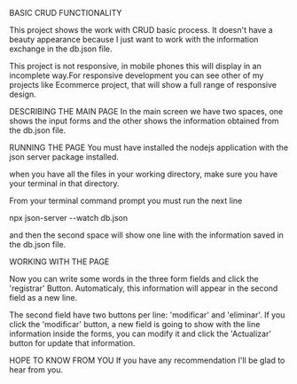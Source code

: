 BASIC CRUD FUNCTIONALITY

This project shows the work with CRUD basic process. It doesn't have a beauty appearance because I just want to work with the information exchange in the db.json file.

This project is not responsive, in mobile phones this will display in an incomplete way.For responsive development you can see other of my projects like Ecommerce project, that will show a full range of responsive design.


DESCRIBING THE MAIN PAGE
In the main screen we have two spaces, one shows the input forms and the other shows the information obtained from the db.json file.


RUNNING THE PAGE
You must have installed the nodejs application with the json server package installed. 

when you have all the files in your working directory, make sure you have your terminal in that directory.

From your terminal command prompt you must run the next line

npx json-server --watch db.json

and then the second space will show one line with the information saved in the db.json file.

WORKING WITH THE PAGE

Now you can write some words in the three form fields and click the 'registrar' Button.
Automaticaly, this information will appear in the second field as a new line.

The second field have two buttons per line: 'modificar' and 'eliminar'. If you click the 'modificar' button, a new field is going to show with the line information inside the forms, you can modify it and click the 'Actualizar' button for update that information.

HOPE TO KNOW FROM YOU
If you have any recommendation I'll be glad to hear from you.